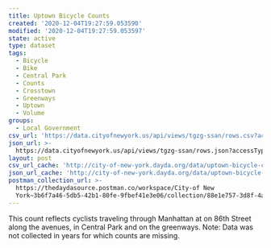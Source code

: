 ```yaml
---
title: Uptown Bicycle Counts
created: '2020-12-04T19:27:59.053590'
modified: '2020-12-04T19:27:59.053597'
state: active
type: dataset
tags:
  - Bicycle
  - Bike
  - Central Park
  - Counts
  - Crosstown
  - Greenways
  - Uptown
  - Volume
groups:
  - Local Government
csv_url: 'https://data.cityofnewyork.us/api/views/tgzg-ssan/rows.csv?accessType=DOWNLOAD'
json_url: >-
  https://data.cityofnewyork.us/api/views/tgzg-ssan/rows.json?accessType=DOWNLOAD
layout: post
csv_url_cache: 'http://city-of-new-york.dayda.org/data/uptown-bicycle-counts.csv'
json_url_cache: 'http://city-of-new-york.dayda.org/data/uptown-bicycle-counts.json'
postman_collection_url: >-
  https://thedaydasource.postman.co/workspace/City-of New
  York~3b6f7a46-5db5-42b1-80fe-9fbef41e3e06/collection/88e1e757-3d8f-4ae6-855d-c51758fd9e45
---
```

This count reflects cyclists traveling through Manhattan at on 86th Street along the avenues, in Central Park and on the greenways. Note: Data was not collected in years for which counts are missing.
